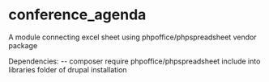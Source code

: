 # conference_agenda
A module connecting excel sheet using phpoffice/phpspreadsheet vendor package 

Dependencies:
-- composer require phpoffice/phpspreadsheet
  include into libraries folder of drupal installation 
